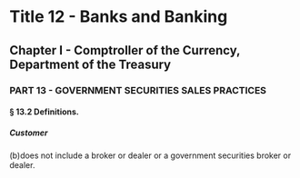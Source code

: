 
# Title 12 - Banks and Banking
## Chapter I - Comptroller of the Currency, Department of the Treasury
### PART 13 - GOVERNMENT SECURITIES SALES PRACTICES
#### § 13.2 Definitions.
##### Customer

(b)does not include a broker or dealer or a government securities broker or dealer.
